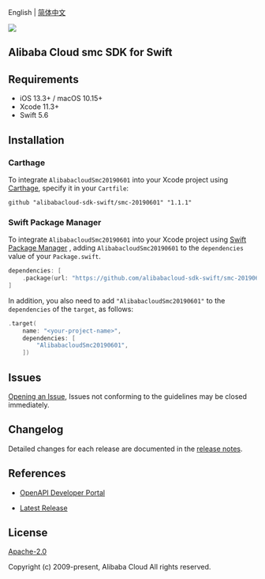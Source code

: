English | [简体中文](README-CN.md)

![](https://aliyunsdk-pages.alicdn.com/icons/AlibabaCloud.svg)

## Alibaba Cloud smc SDK for Swift

## Requirements

- iOS 13.3+ / macOS 10.15+
- Xcode 11.3+
- Swift 5.6

## Installation

### Carthage

To integrate `AlibabacloudSmc20190601` into your Xcode project using [Carthage](https://github.com/Carthage/Carthage), specify it in your `Cartfile`:

```ogdl
github "alibabacloud-sdk-swift/smc-20190601" "1.1.1"
```

### Swift Package Manager

To integrate `AlibabacloudSmc20190601` into your Xcode project using [Swift Package Manager](https://swift.org/package-manager/) , adding `AlibabacloudSmc20190601` to the `dependencies` value of your `Package.swift`.

```swift
dependencies: [
    .package(url: "https://github.com/alibabacloud-sdk-swift/smc-20190601.git", from: "1.1.1")
]
```

In addition, you also need to add `"AlibabacloudSmc20190601"` to the `dependencies` of the `target`, as follows:

```swift
.target(
    name: "<your-project-name>",
    dependencies: [
        "AlibabacloudSmc20190601",
    ])
```

## Issues

[Opening an Issue](https://github.com/alibabacloud-sdk-swift/smc-20190601/issues/new), Issues not conforming to the guidelines may be closed immediately.

## Changelog

Detailed changes for each release are documented in the [release notes](./ChangeLog.txt).

## References

* [OpenAPI Developer Portal](https://next.api.alibabacloud.com/home)
- [Latest Release](https://github.com/alibabacloud-sdk-swift/smc-20190601)

## License

[Apache-2.0](http://www.apache.org/licenses/LICENSE-2.0)

Copyright (c) 2009-present, Alibaba Cloud All rights reserved.
